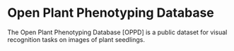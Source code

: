 # Open Plant Phenotyping Database

The Open Plant Phenotyping Database [OPPD] is a public dataset for visual recognition tasks on images of plant seedlings.
